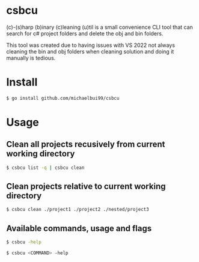 # csbcu

(c)-(s)harp (b)inary (c)leaning (u)til is a small convenience CLI tool that can search for c# project folders and delete the obj and bin folders.

This tool was created due to having issues with VS 2022 not always cleaning the bin and obj folders when cleaning solution and doing it manually is tedious.

# Install

```bash
$ go install github.com/michaelbui99/csbcu
```

# Usage

## Clean all projects recusively from current working directory

```bash
$ csbcu list -q | csbcu clean
```

## Clean projects relative to current working directory

```bash
$ csbcu clean ./project1 ./project2 ./nested/project3
```

## Available commands, usage and flags

```bash
$ csbcu -help
```

```bash
$ csbcu <COMMAND> -help
```
